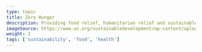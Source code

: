 ```yaml
---
type: topic
title: Zero Hunger
description: Providing food relief, humanitarian relief and sustainable food production
imageSource: https://www.un.org/sustainabledevelopment/wp-content/uploads/2018/05/E_SDG-goals_icons-individual-rgb-02.png?resize=148%2C148&ssl=1
weight: 2
tags: ['sustainability', 'food', 'health']
---
```


